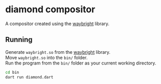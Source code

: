 # diamond compositor

A compositor created using the [waybright][waybright-repo] library.

## Running

Generate `waybright.so` from the [waybright][waybright-repo] library. \
Move `waybright.so` into the `bin/` folder. \
Run the program from the `bin/` folder as your current working directory.

```sh
cd bin
dart run diamond.dart
```

[waybright-repo]: https://github.com/brighta19/waybright
